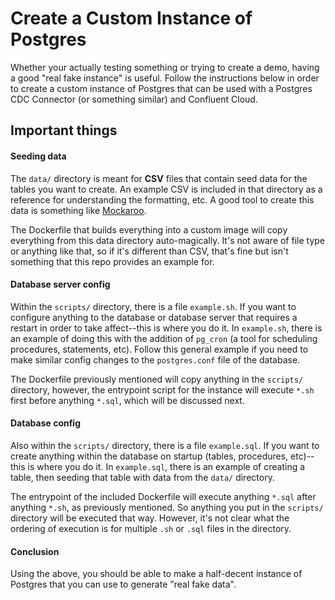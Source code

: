 # Create a Custom Instance of Postgres

Whether your actually testing something or trying to create a demo, having a good "real fake instance" is useful. Follow the instructions below in order to create a custom instance of Postgres that can be used with a Postgres CDC Connector (or something similar) and Confluent Cloud. 

## Important things

#### Seeding data
The `data/` directory is meant for **CSV** files that contain seed data for the tables you want to create. An example CSV is included in that directory as a reference for understanding the formatting, etc. A good tool to create this data is something like [Mockaroo](https://www.mockaroo.com/). 

The Dockerfile that builds everything into a custom image will copy everything from this data directory auto-magically. It's not aware of file type or anything like that, so if it's different than CSV, that's fine but isn't something that this repo provides an example for. 

#### Database server config
Within the `scripts/` directory, there is a file `example.sh`. If you want to configure anything to the database or database server that requires a restart in order to take affect--this is where you do it. In `example.sh`, there is an example of doing this with the addition of `pg_cron` (a tool for scheduling procedures, statements, etc). Follow this general example if you need to make similar config changes to the `postgres.conf` file of the database. 

The Dockerfile previously mentioned will copy anything in the `scripts/` directory, however, the entrypoint script for the instance will execute `*.sh` first before anything `*.sql`, which will be discussed next.

#### Database config
Also within the `scripts/` directory, there is a file `example.sql`. If you want to create anything within the database on startup (tables, procedures, etc)--this is where you do it. In `example.sql`, there is an example of creating a table, then seeding that table with data from the `data/` directory. 

The entrypoint of the included Dockerfile will execute anything `*.sql` after anything `*.sh`, as previously mentioned. So anything you put in the `scripts/` directory will be executed that way. However, it's not clear what the ordering of execution is for multiple `.sh` or `.sql` files in the directory. 

#### Conclusion
Using the above, you should be able to make a half-decent instance of Postgres that you can use to generate "real fake data". 